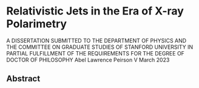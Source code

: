 # Relativistic Jets in the Era of X-ray Polarimetry

A DISSERTATION
SUBMITTED TO THE DEPARTMENT OF PHYSICS
AND THE COMMITTEE ON GRADUATE STUDIES
OF STANFORD UNIVERSITY
IN PARTIAL FULFILLMENT OF THE REQUIREMENTS
FOR THE DEGREE OF
DOCTOR OF PHILOSOPHY
Abel Lawrence Peirson V
March 2023

## Abstract

